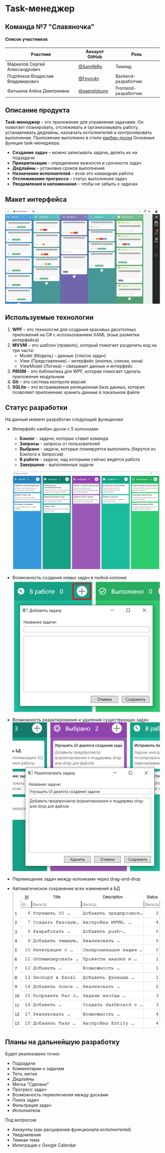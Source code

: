 # Task-менеджер
## Команда №7 "Славяночка"
#### Список участников

| Участник                         | Аккаунт GitHub                                 | Роль                 |
| -------------------------------- | ---------------------------------------------- | -------------------- |
| Маркелов Сергей Александрович    | [@SamiNiRo](https://github.com/SamiNiRo)       | Тимлид               |
| Подтёлков Владислав Владимирович | [@Feym4n](https://github.com/Feym4n)           | Backend-разработчик  |
| Фатькина Алёна Дмитриевна        | [@saenshisunn](https://github.com/saenshisunn) | Frontend-разработчик |
## Описание продукта
**Task-менеджер** – это приложение для управления задачами. Он помогает планировать, отслеживать и организовывать работу, устанавливать дедлайны, назначать исполнителей и контролировать выполнение. Приложение выполнено в стиле [канбан-доски](https://ru.wikipedia.org/wiki/%D0%9A%D0%B0%D0%BD%D0%B1%D0%B0%D0%BD-%D0%B4%D0%BE%D1%81%D0%BA%D0%B0)
Основные функции task-менеджера:
- **Создание задач** – можно записывать задачи, делить их на подзадачи
- **Приоритизация** – определение важности и срочности задач
- **Дедлайны** – установка сроков выполнения
- **Назначение исполнителей** – если это командная работа
- **Отслеживание прогресса** – статус выполнения задач
- **Уведомления и напоминания** – чтобы не забыть о задачах
## Макет интерфейса
![Макет интерфейса](/Pictures/01.%20Макет%20интерфейса.png)
## Используемые технологии
1. **WPF** – это технология для создания красивых десктопных приложений на C# с использованием XAML (язык разметки интерфейса)
2. **MVVM** – это шаблон (правило), который помогает разделить код на три части:
	- Model (Модель) – данные (список задач)
	- View (Представление) – интерфейс (кнопки, списки, окна)
	- ViewModel (Логика) – связывает данные и интерфейс
3. **PRISM** – это библиотека для WPF, которая помогает сделать приложение модульным
4. **Git** – это система контроля версий
5. **SQLite** – это встраиваемая реляционная база данных, которая позволяет приложению хранить данные в локальном файле
## Статус разработки
На данный момент разработан следующий функционал
- Интерфейс канбан-доски с 5 колонками: 
	- **Бэклог** - задачи, которые ставит команда
	- **Запросы** - запросы от пользователей
	- **Выбрано** - задачи, которые планируется выполнить (берутся из Бэклога и Запросов)
	- **В работе** - задачи, над которыми сейчас ведется работа
	- **Завершено** - выполненные задачи
	  
	![Интерфейс](/Pictures/02.%20Интерфейс.png)
- Возможность создания новых задач в любой колонке  
	![Создание задач](/Pictures/03.%20Создание%20задач.png)
- Возможность редактирования и удаления существующих задач  
	![Редактирование задач](/Pictures/04.%20Редактирование%20задач.png)
- Перемещение задач между колонками через drag-and-drop
- Автоматическое сохранение всех изменений в БД  
	![База данных](/Pictures/05.%20База%20данных.png)
## Планы на дальнейшую разработку
Будет реализовано точно:
- Подзадачи
- Комментарии к задачам
- Теги, метки
- Дедлайны
- Метка "Сделано"
- Прогресс задач
- Возможность переключения между досками
- Поиск задач
- Фильтрация задач
- Исполнители
  
Под вопросом:
- Аккаунты (как расширение функционала исполнителей)
- Уведомления
- Темная тема
- Интеграция с Google Calendar
